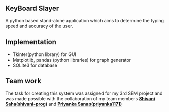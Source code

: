 ## KeyBoard Slayer
A python based stand-alone application which aims to determine the typing speed and accuracy of the user.

## Implementation
- Tkinter(python library) for GUI
- Matplotlib, pandas (python libraries) for graph generator
- SQLite3 for database

## Team work
The task for creating this system was assigned for my 3rd SEM project and was made possible with the collaboration of my team members <b>[Shivani Saha(shivani-prog)](https://github.com/shivani-prog)</b> and <b>[Priyanka Sanap(priyanka1171)](https://github.com/priyanka1171)</b>
